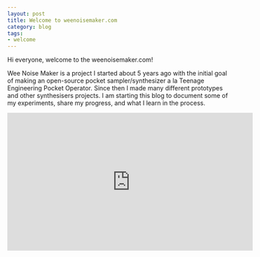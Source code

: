 ```yaml
---
layout: post
title: Welcome to weenoisemaker.com
category: blog
tags:
- welcome
---
```


Hi everyone, welcome to the weenoisemaker.com!

Wee Noise Maker is a project I started about 5 years ago with the initial goal
of making an open-source pocket sampler/synthesizer a la Teenage Engineering
Pocket Operator. Since then I made many different prototypes and other
synthesisers projects. I am starting this blog to document some of my
experiments, share my progress, and what I learn in the process. 

<iframe width="560" height="315"
src="https://www.youtube.com/embed/fAjKelBxt00" title="YouTube video player"
frameborder="0" allow="accelerometer; autoplay; clipboard-write;
encrypted-media; gyroscope; picture-in-picture" allowfullscreen></iframe>
